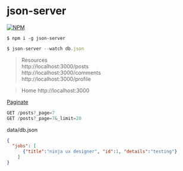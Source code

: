 # json-server

[![NPM](https://nodei.co/npm/json-server.png?downloads=true&stars=true)](https://nodei.co/npm/json-server/)

`$ npm i -g json-server`

```js
$ json-server --watch db.json
```

> Resources  
  http://localhost:3000/posts  
  http://localhost:3000/comments  
  http://localhost:3000/profile  

>  Home
  http://localhost:3000

[Paginate](https://github.com/typicode/json-server#paginate)

```js
GET /posts?_page=7
GET /posts?_page=7&_limit=20
```

data/db.json

```json
{
  "jobs": [
      {"title":"ninja ux designer", "id":1, "details":"testing"}
    ]
}
```

